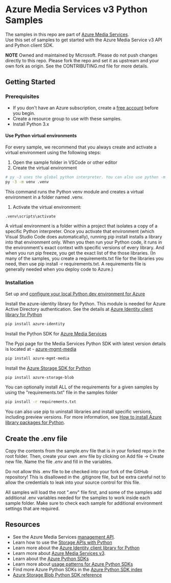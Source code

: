 # Azure Media Services v3 Python Samples

The samples in this repo are part of [Azure Media Services](https://media.microsoft.com).  
Use this set of samples to get started with the Azure Media Service v3 API and Python client SDK.

**NOTE**
Owned and maintained by Microsoft. Please do not push changes directly to this repo.  Please fork the repo and set it as upstream and your own fork as origin. See the CONTRIBUTING.md file for more details.

## Getting Started

### Prerequisites

- If you don't have an Azure subscription, create a [free account](https://azure.microsoft.com/free/?WT.mc_id=A261C142F) before you begin.
- Create a resource group to use with these samples.
- Install Python 3.x

#### Use Python virtual environments
For every sample, we recommend that you always create and activate a virtual environment using the following steps:

1. Open the sample folder in VSCode or other editor
1. Create the virtual environment

``` bash
# py -3 uses the global python interpreter. You can also use python -m venv .venv.
py -3 -m venv .venv
```

This command runs the Python venv module and creates a virtual environment in a folder named .venv.

1. Activate the virtual environment:

``` bash
.venv\scripts\activate
```

A virtual environment is a folder within a project that isolates a copy of a specific Python interpreter. Once you activate that environment (which Visual Studio Code does automatically), running pip install installs a library into that environment only. When you then run your Python code, it runs in the environment's exact context with specific versions of every library. And when you run pip freeze, you get the exact list of the those libraries. (In many of the samples, you create a requirements.txt file for the libraries you need, then use pip install -r requirements.txt. A requirements file is generally needed when you deploy code to Azure.)

### Installation

Set up and [configure your local Python dev environment for Azure](https://docs.microsoft.com/en-us/azure/developer/python/configure-local-development-environment)

Install the azure-identity library for Python. This module is needed for Azure Active Directory authentication. See the details at [Azure Identity client library for Python](https://docs.microsoft.com//python/api/overview/azure/identity-readme?view=azure-python#environment-variables)

``` bash
pip install azure-identity
```

Install the Python SDK for [Azure Media Services](https://docs.microsoft.com/python/api/overview/azure/media-services?view=azure-python)

The Pypi page for the Media Services Python SDK with latest version details is located at - [azure-mgmt-media](https://pypi.org/project/azure-mgmt-media/)


``` bash
pip install azure-mgmt-media
```

Install the [Azure Storage SDK for Python](https://pypi.org/project/azure-storage-blob/)

``` bash
pip install azure-storage-blob
```

You can optionally install ALL of the requirements for a given samples by using the "requirements.txt" file in the samples folder

``` bash
pip install -r requirements.txt
```

You can also use pip to uninstall libraries and install specific versions, including preview versions. For more information, see [How to install Azure library packages for Python](https://docs.microsoft.com/azure/developer/python/azure-sdk-install).

## Create the .env file

Copy the contents from the sample.env file that is in your forked repo in the root folder. Then, create your own .env file by clicking on Add file -> Create new file. Name the file *.env* and fill in the variables.

Do not allow this .env file to be checked into your fork of the GitHub repository! This is disallowed in the .gitignore file, but be extra careful not to allow the credentials to leak into your source control for this file.

All samples will load the root ".env" file first, and some of the samples add additional .env variables needed for the samples to work inside each sample folder. Make sure to check each sample for additional environment settings that are required.


## Resources

- See the Azure Media Services [management API](https://docs.microsoft.com/python/api/overview/azure/mediaservices/management?view=azure-python).
- Learn how to use the [Storage APIs with Python](https://docs.microsoft.com/azure/developer/python/azure-sdk-example-storage-use?tabs=cmd)
- Learn more about the [Azure Identity client library for Python](https://docs.microsoft.com//python/api/overview/azure/identity-readme?view=azure-python#environment-variables)
- Learn more about [Azure Media Services v3](https://docs.microsoft.com/azure/media-services/latest/media-services-overview).
- Learn about the [Azure Python SDKs](https://docs.microsoft.com/azure/developer/python)
- Learn more about [usage patterns for Azure Python SDKs](https://docs.microsoft.com/azure/developer/python/azure-sdk-library-usage-patterns)
- Find more Azure Python SDKs in the [Azure Python SDK index](https://docs.microsoft.com/azure/developer/python/azure-sdk-library-package-index)
- [Azure Storage Blob Python SDK reference](https://docs.microsoft.com/python/api/azure-storage-blob/?view=azure-python)
